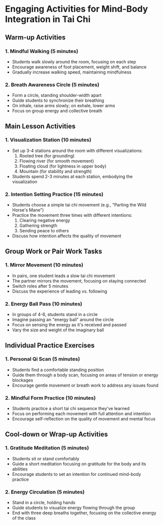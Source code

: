 # Engaging Activities for Mind-Body Integration in Tai Chi

## Warm-up Activities

### 1. Mindful Walking (5 minutes)
- Students walk slowly around the room, focusing on each step
- Encourage awareness of foot placement, weight shift, and balance
- Gradually increase walking speed, maintaining mindfulness

### 2. Breath Awareness Circle (5 minutes)
- Form a circle, standing shoulder-width apart
- Guide students to synchronize their breathing
- On inhale, raise arms slowly; on exhale, lower arms
- Focus on group energy and collective breath

## Main Lesson Activities

### 1. Visualization Station (10 minutes)
- Set up 3-4 stations around the room with different visualizations:
  1. Rooted tree (for grounding)
  2. Flowing river (for smooth movement)
  3. Floating cloud (for lightness in upper body)
  4. Mountain (for stability and strength)
- Students spend 2-3 minutes at each station, embodying the visualization

### 2. Intention Setting Practice (15 minutes)
- Students choose a simple tai chi movement (e.g., "Parting the Wild Horse's Mane")
- Practice the movement three times with different intentions:
  1. Clearing negative energy
  2. Gathering strength
  3. Sending peace to others
- Discuss how intention affects the quality of movement

## Group Work or Pair Work Tasks

### 1. Mirror Movement (10 minutes)
- In pairs, one student leads a slow tai chi movement
- The partner mirrors the movement, focusing on staying connected
- Switch roles after 5 minutes
- Discuss the experience of leading vs. following

### 2. Energy Ball Pass (10 minutes)
- In groups of 4-6, students stand in a circle
- Imagine passing an "energy ball" around the circle
- Focus on sensing the energy as it's received and passed
- Vary the size and weight of the imaginary ball

## Individual Practice Exercises

### 1. Personal Qi Scan (5 minutes)
- Students find a comfortable standing position
- Guide them through a body scan, focusing on areas of tension or energy blockages
- Encourage gentle movement or breath work to address any issues found

### 2. Mindful Form Practice (10 minutes)
- Students practice a short tai chi sequence they've learned
- Focus on performing each movement with full attention and intention
- Encourage self-reflection on the quality of movement and mental focus

## Cool-down or Wrap-up Activities

### 1. Gratitude Meditation (5 minutes)
- Students sit or stand comfortably
- Guide a short meditation focusing on gratitude for the body and its abilities
- Encourage students to set an intention for continued mind-body practice

### 2. Energy Circulation (5 minutes)
- Stand in a circle, holding hands
- Guide students to visualize energy flowing through the group
- End with three deep breaths together, focusing on the collective energy of the class